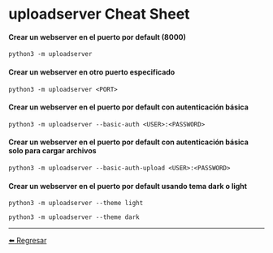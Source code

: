 # uploadserver Cheat Sheet

#### Crear un webserver en el puerto por default (8000)
```
python3 -m uploadserver
```

#### Crear un webserver en otro puerto especificado
```
python3 -m uploadserver <PORT>
```

#### Crear un webserver en el puerto por default con autenticación básica
```
python3 -m uploadserver --basic-auth <USER>:<PASSWORD>
```

#### Crear un webserver en el puerto por default con autenticación básica solo para cargar archivos
```
python3 -m uploadserver --basic-auth-upload <USER>:<PASSWORD>
```

#### Crear un webserver en el puerto por default usando tema dark o light
```
python3 -m uploadserver --theme light

python3 -m uploadserver --theme dark
```

---

[:arrow_left: Regresar](https://github.com/m4lal0/cheatsheets)